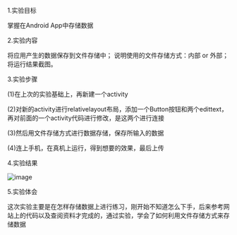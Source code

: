 1.实验目标

掌握在Android App中存储数据

2.实验内容

将应用产生的数据保存到文件存储中；
说明使用的文件存储方式：内部 or 外部；
将运行结果截图。

3.实验步骤

(1)在上次的实验基础上，再新建一个activity

(2)对新的activity进行relativelayout布局，添加一个Button按钮和两个edittext，再对前面的一个activity代码进行修改，是这两个进行连接

(3)然后用文件存储方式进行数据存储，保存所输入的数据

(4)连上手机，在真机上运行，得到想要的效果，最后上传

4.实验结果

![image](https://github.com/zrh116/android-labs-2018/blob/master/Soft1614080902116/%E5%AE%9E%E9%AA%8C5%E4%BF%AE%E6%94%B9.jpg)

5.实验体会

这次实验主要是在怎样存储数据上进行练习，刚开始不知道怎么下手，后来参考网站上的代码以及查阅资料才完成的，通过实验，学会了如何利用文件存储方式来存储数据
